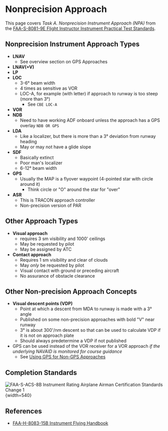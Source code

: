 # Nonprecision Approach

This page covers *Task A. Nonprecision Instrument Approach (NPA)* from the [FAA-S-8081-9E Flight Instructor Instrument Practical Test Standards](https://www.faa.gov/training_testing/testing/acs/cfi_instrument_pts_9.pdf).

## Nonprecision Instrument Approach Types

* **LNAV**
  * See overview section on GPS Approaches
* **LNAV(+V)**
* **LP**
* **LOC**
  * 3-6&#176; beam width
  * 4 times as sensitive as VOR
  * LOC-A, for example (with letter) if approach to runway is too steep (more than 3&#176;)
    * See `CBE LOC-A`
* **VOR**
* **NDB**
  * Need to have working ADF onboard unless the approach has a GPS overlay `NDB OR GPS`
* **LDA**
  * Like a localizer, but there is more than a 3&#176; deviation from runway heading
  * May or may not have a glide slope
* **SDF**
  * Basically extinct
  * Poor man's localizer
  * 6-12&#176; beam width
* **GPS**
  * Usually the MAP is a flyover waypoint (4-pointed star with circle around it)
    * Think circle or "O" around the star for "over"
* **ASR**
  * This is TRACON approach controller
  * Non-precision version of PAR

## Other Approach Types

* **Visual approach**
  * requires 3 sm visibility and 1000' ceilings
  * May be requested by pilot
  * May be assigned by ATC
* **Contact approach**
  * Requires 1 sm visibility and clear of clouds
  * May *only* be requested by pilot
  * Visual contact with ground or preceding aircraft
  * No assurance of obstacle clearance

## Other Non-precision Approach Concepts

* **Visual descent points (VDP)**
  * Point at which a descent from MDA to runway is made with a 3&#176; angle
  * Published on some non-precision approaches with bold "V" near runway
  * 3&#176; is about 300'/nm descent so that can be used to calculate VDP if it is not on approach plate
  * Should always predetermine a VDP if not published
* GPS can be used instead of the VOR receiver for a VOR approach *if the underlying NAVAID is monitored for course guidance*
  * See [Using GPS for Non-GPS Approaches](http://localhost:5173/cfi/tsa/nav-systems-radar-services#using-gps-for-non-gps-approaches)

## Completion Standards

![[FAA-S-ACS-8B Instrument Rating Airplane Airman Certification Standards Change 1](https://www.faa.gov/sites/faa.gov/files/training_testing/testing/acs/instrument_rating_acs_change_1.pdf)](/img/instrument-acs/instrument-acs-vi-a-nonprecision-approach.png){width=540}

## References

* [FAA-H-8083-15B Instrument Flying Handbook](https://www.faa.gov/sites/faa.gov/files/regulations_policies/handbooks_manuals/aviation/FAA-H-8083-15B.pdf)